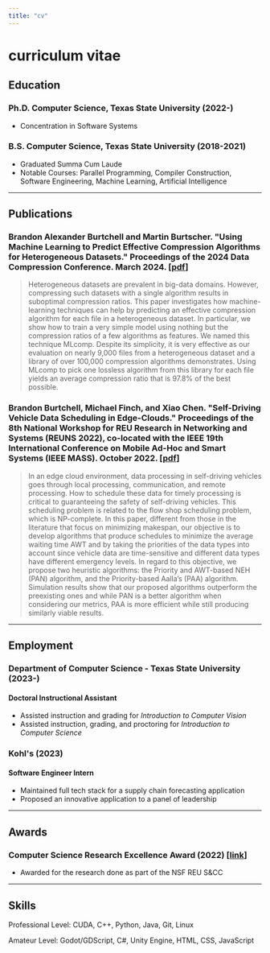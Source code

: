 ```yaml
---
title: "cv"
---
```


# curriculum vitae

## Education

### Ph.D. Computer Science, Texas State University (2022-)

- Concentration in Software Systems

### B.S. Computer Science, Texas State University (2018-2021)

- Graduated Summa Cum Laude
- Notable Courses: Parallel Programming, Compiler Construction, Software Engineering, Machine Learning, Artificial Intelligence

***

## Publications

### Brandon Alexander Burtchell and Martin Burtscher. "Using Machine Learning to Predict Effective Compression Algorithms for Heterogeneous Datasets." Proceedings of the 2024 Data Compression Conference. March 2024. [[pdf](./pdf/MLcomp.pdf)]

>Heterogeneous datasets are prevalent in big-data domains. However, compressing such datasets with a single algorithm results in suboptimal compression ratios. This paper investigates how machine-learning techniques can help by predicting an effective compression algorithm for each file in a heterogeneous dataset. In particular, we show how to train a very simple model using nothing but the compression ratios of a few algorithms as features. We named this technique MLcomp. Despite its simplicity, it is very effective as our evaluation on nearly 9,000 files from a heterogeneous dataset and a library of over 100,000 compression algorithms demonstrates. Using MLcomp to pick one lossless algorithm from this library for each file yields an average compression ratio that is 97.8% of the best possible. 

### Brandon Burtchell, Michael Finch, and Xiao Chen. "Self-Driving Vehicle Data Scheduling in Edge-Clouds." Proceedings of the 8th National Workshop for REU Research in Networking and Systems (REUNS 2022), co-located with the IEEE 19th International Conference on Mobile Ad-Hoc and Smart Systems (IEEE MASS). October 2022. [[pdf](./pdf/self_driving_vehicle_data_scheduling_in_edge_clouds.pdf)]

>In an edge cloud environment, data processing in self-driving vehicles goes through local processing, communication, and remote processing. How to schedule these data for timely processing is critical to guaranteeing the safety of self-driving vehicles. This scheduling problem is related to the flow shop scheduling problem, which is NP-complete. In this paper, different from those in the literature that focus on minimizing makespan, our objective is to develop algorithms that produce schedules to minimize the average waiting time AWT and by taking the priorities of the data types into account since vehicle data are time-sensitive and different data types have different emergency levels. In regard to this objective, we propose two heuristic algorithms: the Priority and AWT-based NEH (PAN) algorithm, and the Priority-based Aalla’s (PAA) algorithm. Simulation results show that our proposed algorithms outperform the preexisting ones and while PAN is a better algorithm when considering our metrics, PAA is more efficient while still producing similarly viable results.

***

## Employment

### Department of Computer Science - Texas State University (2023-)

#### Doctoral Instructional Assistant

- Assisted instruction and grading for *Introduction to Computer Vision*
- Assisted instruction, grading, and proctoring for *Introduction to Computer Science*

### Kohl's (2023)

#### Software Engineer Intern

- Maintained full tech stack for a supply chain forecasting application
- Proposed an innovative application to a panel of leadership

***

## Awards

### Computer Science Research Excellence Award (2022) [[link](https://cs.txstate.edu/news_events/awards/awards_day/research_excellence_award/)]

- Awarded for the research done as part of the NSF REU S&CC

***

## Skills

Professional Level: CUDA, C++, Python, Java, Git, Linux

Amateur Level: Godot/GDScript, C#, Unity Engine, HTML, CSS, JavaScript

